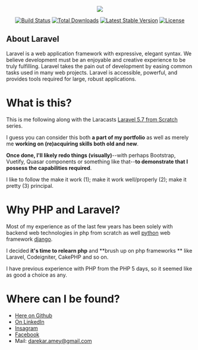 <p align="center"><img src="https://laravel.com/assets/img/components/logo-laravel.svg"></p>

<p align="center">
<a href="https://travis-ci.org/laravel/framework"><img src="https://travis-ci.org/laravel/framework.svg" alt="Build Status"></a>
<a href="https://packagist.org/packages/laravel/framework"><img src="https://poser.pugx.org/laravel/framework/d/total.svg" alt="Total Downloads"></a>
<a href="https://packagist.org/packages/laravel/framework"><img src="https://poser.pugx.org/laravel/framework/v/stable.svg" alt="Latest Stable Version"></a>
<a href="https://packagist.org/packages/laravel/framework"><img src="https://poser.pugx.org/laravel/framework/license.svg" alt="License"></a>
</p>

## About Laravel

Laravel is a web application framework with expressive, elegant syntax. We believe development must be an enjoyable and creative experience to be truly fulfilling. Laravel takes the pain out of development by easing common tasks used in many web projects.
Laravel is accessible, powerful, and provides tools required for large, robust applications.

# What is this?

This is me following along with the Laracasts [Laravel 5.7 from Scratch](http://laravelfromscratch.com/) series.

I guess you can consider this both **a part of my portfolio** as well as merely me **working on (re)acquiring skills both old and new**.

**Once done, I'll likely redo things (visually)**--with perhaps Bootstrap, Vuetify, Quasar components or something like that--**to demonstrate that I possess the capabilities required**.

I like to follow the make it work (1); make it work well/properly (2); make it pretty (3) principal.

# Why PHP and Laravel?

Most of my experience as of the last few years has been solely with backend web technologies in php from scratch as well [python](https://www.python.org/) web framework [django](https://github.com/django/django).

I decided **it's time to relearn php** and **brush up on php frameworks ** like Laravel, Codeigniter, CakePHP and so on.

I have previous experience with PHP from the PHP 5 days, so it seemed like as good a choice as any.

# Where can I be found?

* [Here on Github](https://github.com/knowhere1998)
* [On LinkedIn](https://www.linkedin.com/in/amey-darekar-47950b173/)
* [Insagram](https://www.instagram.com/kn0wh3re/)
* [Facebook](https://www.facebook.com/amey.darekar.7)
* Mail: [darekar.amey@gmail.com](mailto:darekar.amey@gmail.com)
